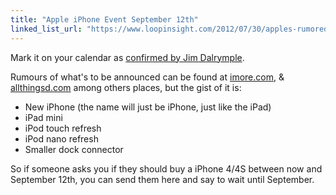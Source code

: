 ```yaml
---
title: "Apple iPhone Event September 12th"
linked_list_url: "https://www.loopinsight.com/2012/07/30/apples-rumored-september-12-event/"
---
```

<p>Mark it on your calendar as <a href="https://www.loopinsight.com/2012/07/30/apples-rumored-september-12-event/">confirmed by Jim Dalrymple</a>.</p>
<p>Rumours of what's to be announced can be found at <a href="https://www.imore.com/apple-iphone-5-and-ipad-mini-event-planned-september-12-iphone-5-release-date-september-21">imore.com</a>, &amp; <a href="https://allthingsd.com/20120730/apple-stocks-up-on-components-for-fall-product-launch/">allthingsd.com</a> among others places, but the gist of it is:</p>
<ul>
<li>New iPhone (the name will just be iPhone, just like the iPad)</li>
<li>iPad mini</li>
<li>iPod touch refresh</li>
<li>iPod nano refresh</li>
<li>Smaller dock connector</li>
</ul>
<p>So if someone asks you if they should buy a iPhone 4/4S between now and September 12th, you can send them here and say to wait until September.</p>

